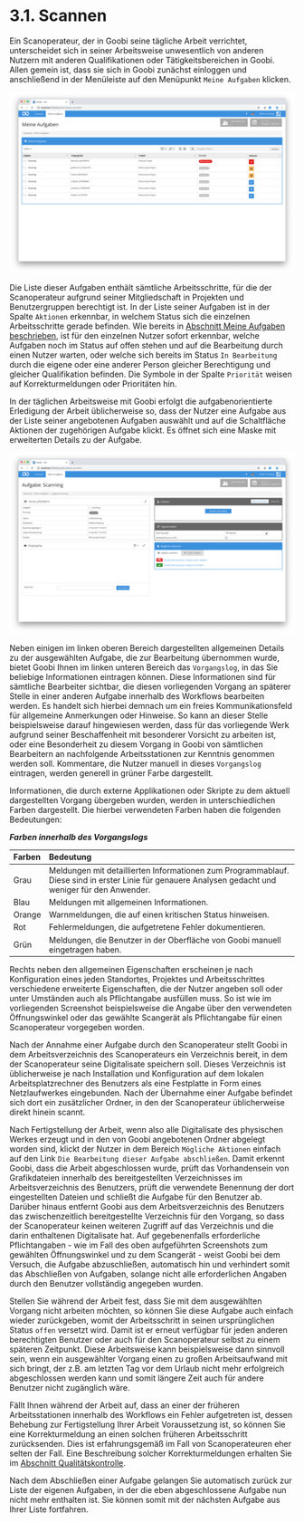 # 3.1. Scannen

Ein Scanoperateur, der in Goobi seine tägliche Arbeit verrichtet, unterscheidet sich in seiner Arbeitsweise unwesentlich von anderen Nutzern mit anderen Qualifikationen oder Tätigkeitsbereichen in Goobi. Allen gemein ist, dass sie sich in Goobi zunächst einloggen und anschließend in der Menüleiste auf den Menüpunkt `Meine Aufgaben` klicken.

![&#x201A;Meine Aufgaben&#x2019; eines Scanoperateurs](../../.gitbook/assets/30-30d.png)

Die Liste dieser Aufgaben enthält sämtliche Arbeitsschritte, für die der Scanoperateur aufgrund seiner Mitgliedschaft in Projekten und Benutzergruppen berechtigt ist. In der Liste seiner Aufgaben ist in der Spalte `Aktionen` erkennbar, in welchem Status sich die einzelnen Arbeitsschritte gerade befinden. Wie bereits in [Abschnitt Meine Aufgaben beschrieben](../2/2.8.md), ist für den einzelnen Nutzer sofort erkennbar, welche Aufgaben noch im Status auf offen stehen und auf die Bearbeitung durch einen Nutzer warten, oder welche sich bereits im Status `In Bearbeitung` durch die eigene oder eine anderer Person gleicher Berechtigung und gleicher Qualifikation befinden. Die Symbole in der Spalte `Priorität` weisen auf Korrekturmeldungen oder Prioritäten hin.

In der täglichen Arbeitsweise mit Goobi erfolgt die aufgabenorientierte Erledigung der Arbeit üblicherweise so, dass der Nutzer eine Aufgabe aus der Liste seiner angebotenen Aufgaben auswählt und auf die Schaltfläche Aktionen der zugehörigen Aufgabe klickt. Es öffnet sich eine Maske mit erweiterten Details zu der Aufgabe.

![Details einer Aufgabe nach deren Annahme](../../.gitbook/assets/30-31d.png)

Neben einigen im linken oberen Bereich dargestellten allgemeinen Details zu der ausgewählten Aufgabe, die zur Bearbeitung übernommen wurde, bietet Goobi Ihnen im linken unteren Bereich das `Vorgangslog`, in das Sie beliebige Informationen eintragen können. Diese Informationen sind für sämtliche Bearbeiter sichtbar, die diesen vorliegenden Vorgang an späterer Stelle in einer anderen Aufgabe innerhalb des Workflows bearbeiten werden. Es handelt sich hierbei demnach um ein freies Kommunikationsfeld für allgemeine Anmerkungen oder Hinweise. So kann an dieser Stelle beispielsweise darauf hingewiesen werden, dass für das vorliegende Werk aufgrund seiner Beschaffenheit mit besonderer Vorsicht zu arbeiten ist, oder eine Besonderheit zu diesem Vorgang in Goobi von sämtlichen Bearbeitern an nachfolgende Arbeitsstationen zur Kenntnis genommen werden soll. Kommentare, die Nutzer manuell in dieses `Vorgangslog` eintragen, werden generell in grüner Farbe dargestellt.

Informationen, die durch externe Applikationen oder Skripte zu dem aktuell dargestellten Vorgang übergeben wurden, werden in unterschiedlichen Farben dargestellt. Die hierbei verwendeten Farben haben die folgenden Bedeutungen:

_**Farben innerhalb des Vorgangslogs**_

| **Farben** | **Bedeutung** |
| :--- | :--- |
| Grau | Meldungen mit detaillierten Informationen zum Programmablauf. Diese sind in erster Linie für genauere Analysen gedacht und weniger für den Anwender. |
| Blau | Meldungen mit allgemeinen Informationen. |
| Orange | Warnmeldungen, die auf einen kritischen Status hinweisen. |
| Rot | Fehlermeldungen, die aufgetretene Fehler dokumentieren. |
| Grün | Meldungen, die Benutzer in der Oberfläche von Goobi manuell eingetragen haben. |

Rechts neben den allgemeinen Eigenschaften erscheinen je nach Konfiguration eines jeden Standortes, Projektes und Arbeitsschrittes verschiedene erweiterte Eigenschaften, die der Nutzer angeben soll oder unter Umständen auch als Pflichtangabe ausfüllen muss. So ist wie im vorliegenden Screenshot beispielsweise die Angabe über den verwendeten Öffnungswinkel oder das gewählte Scangerät als Pflichtangabe für einen Scanoperateur vorgegeben worden.

Nach der Annahme einer Aufgabe durch den Scanoperateur stellt Goobi in dem Arbeitsverzeichnis des Scanoperateurs ein Verzeichnis bereit, in dem der Scanoperateur seine Digitalisate speichern soll. Dieses Verzeichnis ist üblicherweise je nach Installation und Konfiguration auf dem lokalen Arbeitsplatzrechner des Benutzers als eine Festplatte in Form eines Netzlaufwerkes eingebunden. Nach der Übernahme einer Aufgabe befindet sich dort ein zusätzlicher Ordner, in den der Scanoperateur üblicherweise direkt hinein scannt.

Nach Fertigstellung der Arbeit, wenn also alle Digitalisate des physischen Werkes erzeugt und in den von Goobi angebotenen Ordner abgelegt worden sind, klickt der Nutzer in dem Bereich `Mögliche Aktionen` einfach auf den Link `Die Bearbeitung dieser Aufgabe abschließen`. Damit erkennt Goobi, dass die Arbeit abgeschlossen wurde, prüft das Vorhandensein von Grafikdateien innerhalb des bereitgestellten Verzeichnisses im Arbeitsverzeichnis des Benutzers, prüft die verwendete Benennung der dort eingestellten Dateien und schließt die Aufgabe für den Benutzer ab. Darüber hinaus entfernt Goobi aus dem Arbeitsverzeichnis des Benutzers das zwischenzeitlich bereitgestellte Verzeichnis für den Vorgang, so dass der Scanoperateur keinen weiteren Zugriff auf das Verzeichnis und die darin enthaltenen Digitalisate hat. Auf gegebenenfalls erforderliche Pflichtangaben - wie im Fall des oben aufgeführten Screenshots zum gewählten Öffnungswinkel und zu dem Scangerät - weist Goobi bei dem Versuch, die Aufgabe abzuschließen, automatisch hin und verhindert somit das Abschließen von Aufgaben, solange nicht alle erforderlichen Angaben durch den Benutzer vollständig angegeben wurden.

Stellen Sie während der Arbeit fest, dass Sie mit dem ausgewählten Vorgang nicht arbeiten möchten, so können Sie diese Aufgabe auch einfach wieder zurückgeben, womit der Arbeitsschritt in seinen ursprünglichen Status `offen` versetzt wird. Damit ist er erneut verfügbar für jeden anderen berechtigten Benutzer oder auch für den Scanoperateur selbst zu einem späteren Zeitpunkt. Diese Arbeitsweise kann beispielsweise dann sinnvoll sein, wenn ein ausgewählter Vorgang einen zu großen Arbeitsaufwand mit sich bringt, der z.B. am letzten Tag vor dem Urlaub nicht mehr erfolgreich abgeschlossen werden kann und somit längere Zeit auch für andere Benutzer nicht zugänglich wäre.

Fällt Ihnen während der Arbeit auf, dass an einer der früheren Arbeitsstationen innerhalb des Workflows ein Fehler aufgetreten ist, dessen Behebung zur Fertigstellung Ihrer Arbeit Voraussetzung ist, so können Sie eine Korrekturmeldung an einen solchen früheren Arbeitsschritt zurücksenden. Dies ist erfahrungsgemäß im Fall von Scanoperateuren eher selten der Fall. Eine Beschreibung solcher Korrekturmeldungen erhalten Sie im [Abschnitt Qualitätskontrolle](3.2.md).

Nach dem Abschließen einer Aufgabe gelangen Sie automatisch zurück zur Liste der eigenen Aufgaben, in der die eben abgeschlossene Aufgabe nun nicht mehr enthalten ist. Sie können somit mit der nächsten Aufgabe aus Ihrer Liste fortfahren.


